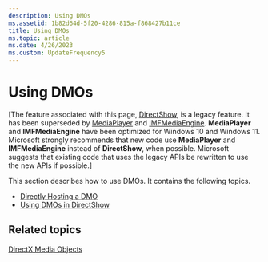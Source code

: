 ```yaml
---
description: Using DMOs
ms.assetid: 1b82d64d-5f20-4286-815a-f868427b11ce
title: Using DMOs
ms.topic: article
ms.date: 4/26/2023
ms.custom: UpdateFrequency5
---
```


# Using DMOs

\[The feature associated with this page, [DirectShow](/windows/win32/directshow/directshow), is a legacy feature. It has been superseded by [MediaPlayer](/uwp/api/Windows.Media.Playback.MediaPlayer) and [IMFMediaEngine](/windows/win32/api/mfmediaengine/nn-mfmediaengine-imfmediaengine). **MediaPlayer** and **IMFMediaEngine** have been optimized for Windows 10 and Windows 11. Microsoft strongly recommends that new code use **MediaPlayer** and **IMFMediaEngine** instead of **DirectShow**, when possible. Microsoft suggests that existing code that uses the legacy APIs be rewritten to use the new APIs if possible.\]

This section describes how to use DMOs. It contains the following topics.

-   [Directly Hosting a DMO](directly-hosting-a-dmo.md)
-   [Using DMOs in DirectShow](using-dmos-in-directshow.md)

## Related topics

<dl> <dt>

[DirectX Media Objects](directx-media-objects.md)
</dt> </dl>

 

 



